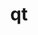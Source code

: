 ---
title: "qt"
layout: cache
categories: [package, develop]
meta: {"compilers": ["gcc@=11.1.0", "gcc@=11.4.0"], "num_specs": 20, "num_specs_by_stack": {"data-vis-sdk": 10, "hep": 9, "root": 20}, "oss": ["ubuntu20.04", "ubuntu22.04"], "platforms": ["linux"], "stacks": ["data-vis-sdk", "hep", "root"], "targets": ["x86_64_v3"], "versions": ["5.14.2", "5.15.16"]}
spec_details: [{"compiler": "gcc@=11.1.0", "hash": "nvo3epci7jpnhsd3fbf3wwt2jnva4kmq", "os": "ubuntu20.04", "platform": "linux", "size": "-", "stacks": ["data-vis-sdk", "root"], "tarball": "https://binaries.spack.io/develop/build_cache/linux-ubuntu20.04-x86_64_v3/gcc-11.1.0/qt-5.14.2/linux-ubuntu20.04-x86_64_v3-gcc-11.1.0-qt-5.14.2-nvo3epci7jpnhsd3fbf3wwt2jnva4kmq.spack", "target": "x86_64_v3", "variants": ["build_system=generic", "~dbus", "~debug", "~doc", "~examples", "~framework", "~gtk", "+gui", "~location", "+opengl", "patches=2081e9c,51aeba5,75bcb42,7f34d48,8449b9f,84b0991,9378afd,ea411b9", "~phonon", "+shared", "+sql", "+ssl", "+tools", "~webkit"], "versions": ["5.14.2"]}, {"compiler": "gcc@=11.1.0", "hash": "ih2tbjtnqszn4xmue6exhbqmqhxg3la7", "os": "ubuntu20.04", "platform": "linux", "size": "-", "stacks": ["data-vis-sdk", "root"], "tarball": "https://binaries.spack.io/develop/build_cache/linux-ubuntu20.04-x86_64_v3/gcc-11.1.0/qt-5.14.2/linux-ubuntu20.04-x86_64_v3-gcc-11.1.0-qt-5.14.2-ih2tbjtnqszn4xmue6exhbqmqhxg3la7.spack", "target": "x86_64_v3", "variants": ["build_system=generic", "~dbus", "~debug", "~doc", "~examples", "~framework", "~gtk", "+gui", "~location", "+opengl", "patches=2081e9c,51aeba5,75bcb42,7f34d48,8449b9f,84b0991,9378afd,ea411b9", "~phonon", "+shared", "+sql", "+ssl", "+tools", "~webkit"], "versions": ["5.14.2"]}, {"compiler": "gcc@=11.1.0", "hash": "7xnqcfituk7cky2e75arkwwndic3qd6l", "os": "ubuntu20.04", "platform": "linux", "size": "-", "stacks": ["root"], "tarball": "https://binaries.spack.io/develop/build_cache/linux-ubuntu20.04-x86_64_v3/gcc-11.1.0/qt-5.14.2/linux-ubuntu20.04-x86_64_v3-gcc-11.1.0-qt-5.14.2-7xnqcfituk7cky2e75arkwwndic3qd6l.spack", "target": "x86_64_v3", "variants": ["build_system=generic", "~dbus", "~debug", "~doc", "~examples", "~framework", "~gtk", "+gui", "~location", "+opengl", "patches=2081e9c,51aeba5,75bcb42,7f34d48,8449b9f,84b0991,9378afd,ea411b9", "~phonon", "+shared", "+sql", "+ssl", "+tools", "~webkit"], "versions": ["5.14.2"]}, {"compiler": "gcc@=11.1.0", "hash": "fuhveqxcwlm5qiznerezqrzjunmc3z4t", "os": "ubuntu20.04", "platform": "linux", "size": "-", "stacks": ["data-vis-sdk", "root"], "tarball": "https://binaries.spack.io/develop/build_cache/linux-ubuntu20.04-x86_64_v3/gcc-11.1.0/qt-5.14.2/linux-ubuntu20.04-x86_64_v3-gcc-11.1.0-qt-5.14.2-fuhveqxcwlm5qiznerezqrzjunmc3z4t.spack", "target": "x86_64_v3", "variants": ["build_system=generic", "~dbus", "~debug", "~doc", "~examples", "~framework", "~gtk", "+gui", "~location", "+opengl", "patches=2081e9c,51aeba5,75bcb42,7f34d48,8449b9f,84b0991,9378afd,ea411b9", "~phonon", "+shared", "+sql", "+ssl", "+tools", "~webkit"], "versions": ["5.14.2"]}, {"compiler": "gcc@=11.1.0", "hash": "iyrsfwy3v6jblkhg6nhhj56fzbfb4lic", "os": "ubuntu20.04", "platform": "linux", "size": "-", "stacks": ["data-vis-sdk", "root"], "tarball": "https://binaries.spack.io/develop/build_cache/linux-ubuntu20.04-x86_64_v3/gcc-11.1.0/qt-5.14.2/linux-ubuntu20.04-x86_64_v3-gcc-11.1.0-qt-5.14.2-iyrsfwy3v6jblkhg6nhhj56fzbfb4lic.spack", "target": "x86_64_v3", "variants": ["build_system=generic", "~dbus", "~debug", "~doc", "~examples", "~framework", "~gtk", "+gui", "~location", "+opengl", "patches=2081e9c,51aeba5,75bcb42,7f34d48,8449b9f,84b0991,9378afd,ea411b9", "~phonon", "+shared", "+sql", "+ssl", "+tools", "~webkit"], "versions": ["5.14.2"]}, {"compiler": "gcc@=11.1.0", "hash": "hui3sgehhtrhyitxuojpc4vuoolqsnsd", "os": "ubuntu20.04", "platform": "linux", "size": "-", "stacks": ["data-vis-sdk", "root"], "tarball": "https://binaries.spack.io/develop/build_cache/linux-ubuntu20.04-x86_64_v3/gcc-11.1.0/qt-5.14.2/linux-ubuntu20.04-x86_64_v3-gcc-11.1.0-qt-5.14.2-hui3sgehhtrhyitxuojpc4vuoolqsnsd.spack", "target": "x86_64_v3", "variants": ["build_system=generic", "~dbus", "~debug", "~doc", "~examples", "~framework", "~gtk", "+gui", "~location", "+opengl", "patches=2081e9c,51aeba5,75bcb42,7f34d48,8449b9f,84b0991,9378afd,ea411b9", "~phonon", "+shared", "+sql", "+ssl", "+tools", "~webkit"], "versions": ["5.14.2"]}, {"compiler": "gcc@=11.1.0", "hash": "7d7dlg676p7iuqz4baa7lmxsg4aredgh", "os": "ubuntu20.04", "platform": "linux", "size": "-", "stacks": ["data-vis-sdk", "root"], "tarball": "https://binaries.spack.io/develop/build_cache/linux-ubuntu20.04-x86_64_v3/gcc-11.1.0/qt-5.14.2/linux-ubuntu20.04-x86_64_v3-gcc-11.1.0-qt-5.14.2-7d7dlg676p7iuqz4baa7lmxsg4aredgh.spack", "target": "x86_64_v3", "variants": ["build_system=generic", "~dbus", "~debug", "~doc", "~examples", "~framework", "~gtk", "+gui", "~location", "+opengl", "patches=2081e9c,51aeba5,75bcb42,7f34d48,8449b9f,84b0991,9378afd,ea411b9", "~phonon", "+shared", "+sql", "+ssl", "+tools", "~webkit"], "versions": ["5.14.2"]}, {"compiler": "gcc@=11.1.0", "hash": "dm6fslh4kh62bglvf3lwjq35a4cs2i3n", "os": "ubuntu20.04", "platform": "linux", "size": "-", "stacks": ["data-vis-sdk", "root"], "tarball": "https://binaries.spack.io/develop/build_cache/linux-ubuntu20.04-x86_64_v3/gcc-11.1.0/qt-5.14.2/linux-ubuntu20.04-x86_64_v3-gcc-11.1.0-qt-5.14.2-dm6fslh4kh62bglvf3lwjq35a4cs2i3n.spack", "target": "x86_64_v3", "variants": ["build_system=generic", "~dbus", "~debug", "~doc", "~examples", "~framework", "~gtk", "+gui", "~location", "+opengl", "patches=2081e9c,51aeba5,75bcb42,7f34d48,8449b9f,84b0991,9378afd,ea411b9", "~phonon", "+shared", "+sql", "+ssl", "+tools", "~webkit"], "versions": ["5.14.2"]}, {"compiler": "gcc@=11.1.0", "hash": "cmtk4b3wj7lvcrque3r4k4zbvd2i6k44", "os": "ubuntu20.04", "platform": "linux", "size": "-", "stacks": ["data-vis-sdk", "root"], "tarball": "https://binaries.spack.io/develop/build_cache/linux-ubuntu20.04-x86_64_v3/gcc-11.1.0/qt-5.14.2/linux-ubuntu20.04-x86_64_v3-gcc-11.1.0-qt-5.14.2-cmtk4b3wj7lvcrque3r4k4zbvd2i6k44.spack", "target": "x86_64_v3", "variants": ["build_system=generic", "~dbus", "~debug", "~doc", "~examples", "~framework", "~gtk", "+gui", "~location", "+opengl", "patches=2081e9c,51aeba5,75bcb42,7f34d48,8449b9f,84b0991,9378afd,ea411b9", "~phonon", "+shared", "+sql", "+ssl", "+tools", "~webkit"], "versions": ["5.14.2"]}, {"compiler": "gcc@=11.1.0", "hash": "5xijhqfssxhxbnzhfz5a4oijcp4pwuaj", "os": "ubuntu20.04", "platform": "linux", "size": "-", "stacks": ["data-vis-sdk", "root"], "tarball": "https://binaries.spack.io/develop/build_cache/linux-ubuntu20.04-x86_64_v3/gcc-11.1.0/qt-5.14.2/linux-ubuntu20.04-x86_64_v3-gcc-11.1.0-qt-5.14.2-5xijhqfssxhxbnzhfz5a4oijcp4pwuaj.spack", "target": "x86_64_v3", "variants": ["build_system=generic", "~dbus", "~debug", "~doc", "~examples", "~framework", "~gtk", "+gui", "~location", "+opengl", "patches=2081e9c,51aeba5,75bcb42,7f34d48,8449b9f,84b0991,9378afd,ea411b9", "~phonon", "+shared", "+sql", "+ssl", "+tools", "~webkit"], "versions": ["5.14.2"]}, {"compiler": "gcc@=11.1.0", "hash": "x4mmheucrbpl6m5wgkrbsk7tghq5nrpw", "os": "ubuntu20.04", "platform": "linux", "size": "-", "stacks": ["data-vis-sdk", "root"], "tarball": "https://binaries.spack.io/develop/build_cache/linux-ubuntu20.04-x86_64_v3/gcc-11.1.0/qt-5.14.2/linux-ubuntu20.04-x86_64_v3-gcc-11.1.0-qt-5.14.2-x4mmheucrbpl6m5wgkrbsk7tghq5nrpw.spack", "target": "x86_64_v3", "variants": ["build_system=generic", "~dbus", "~debug", "~doc", "~examples", "~framework", "~gtk", "+gui", "~location", "+opengl", "patches=2081e9c,51aeba5,75bcb42,7f34d48,8449b9f,84b0991,9378afd,ea411b9", "~phonon", "+shared", "+sql", "+ssl", "+tools", "~webkit"], "versions": ["5.14.2"]}, {"compiler": "gcc@=11.4.0", "hash": "f5oquchurtcou47gz2xio4augfqxzoo4", "os": "ubuntu22.04", "platform": "linux", "size": "-", "stacks": ["hep", "root"], "tarball": "https://binaries.spack.io/develop/build_cache/linux-ubuntu22.04-x86_64_v3/gcc-11.4.0/qt-5.15.16/linux-ubuntu22.04-x86_64_v3-gcc-11.4.0-qt-5.15.16-f5oquchurtcou47gz2xio4augfqxzoo4.spack", "target": "x86_64_v3", "variants": ["build_system=generic", "~dbus", "~debug", "~doc", "~examples", "~framework", "~gtk", "+gui", "~location", "+opengl", "patches=2081e9c,51aeba5,75bcb42,78c70fb,7f34d48,84b0991,8cd4be9,9378afd", "~phonon", "+shared", "+sql", "+ssl", "+tools", "~webkit"], "versions": ["5.15.16"]}, {"compiler": "gcc@=11.4.0", "hash": "hnacrbc444yuoxuv6fzdkip4kbvcsorg", "os": "ubuntu22.04", "platform": "linux", "size": "-", "stacks": ["hep", "root"], "tarball": "https://binaries.spack.io/develop/build_cache/linux-ubuntu22.04-x86_64_v3/gcc-11.4.0/qt-5.15.16/linux-ubuntu22.04-x86_64_v3-gcc-11.4.0-qt-5.15.16-hnacrbc444yuoxuv6fzdkip4kbvcsorg.spack", "target": "x86_64_v3", "variants": ["build_system=generic", "~dbus", "~debug", "~doc", "~examples", "~framework", "~gtk", "+gui", "~location", "+opengl", "patches=2081e9c,51aeba5,75bcb42,78c70fb,7f34d48,84b0991,8cd4be9,9378afd", "~phonon", "+shared", "+sql", "+ssl", "+tools", "~webkit"], "versions": ["5.15.16"]}, {"compiler": "gcc@=11.4.0", "hash": "vfh2jm4oajrtsbu7ny6xw4ksudapivpf", "os": "ubuntu22.04", "platform": "linux", "size": "-", "stacks": ["hep", "root"], "tarball": "https://binaries.spack.io/develop/build_cache/linux-ubuntu22.04-x86_64_v3/gcc-11.4.0/qt-5.15.16/linux-ubuntu22.04-x86_64_v3-gcc-11.4.0-qt-5.15.16-vfh2jm4oajrtsbu7ny6xw4ksudapivpf.spack", "target": "x86_64_v3", "variants": ["build_system=generic", "~dbus", "~debug", "~doc", "~examples", "~framework", "~gtk", "+gui", "~location", "+opengl", "patches=2081e9c,51aeba5,75bcb42,78c70fb,7f34d48,84b0991,8cd4be9,9378afd", "~phonon", "+shared", "+sql", "+ssl", "+tools", "~webkit"], "versions": ["5.15.16"]}, {"compiler": "gcc@=11.4.0", "hash": "m6em2cbgrbbfwxlmskphrje3z3qhaydx", "os": "ubuntu22.04", "platform": "linux", "size": "-", "stacks": ["hep", "root"], "tarball": "https://binaries.spack.io/develop/build_cache/linux-ubuntu22.04-x86_64_v3/gcc-11.4.0/qt-5.15.16/linux-ubuntu22.04-x86_64_v3-gcc-11.4.0-qt-5.15.16-m6em2cbgrbbfwxlmskphrje3z3qhaydx.spack", "target": "x86_64_v3", "variants": ["build_system=generic", "~dbus", "~debug", "~doc", "~examples", "~framework", "~gtk", "+gui", "~location", "+opengl", "patches=2081e9c,51aeba5,75bcb42,78c70fb,7f34d48,84b0991,8cd4be9,9378afd", "~phonon", "+shared", "+sql", "+ssl", "+tools", "~webkit"], "versions": ["5.15.16"]}, {"compiler": "gcc@=11.4.0", "hash": "5culgiyhs2khh5xnkclvjoxv4grui5as", "os": "ubuntu22.04", "platform": "linux", "size": "-", "stacks": ["hep", "root"], "tarball": "https://binaries.spack.io/develop/build_cache/linux-ubuntu22.04-x86_64_v3/gcc-11.4.0/qt-5.15.16/linux-ubuntu22.04-x86_64_v3-gcc-11.4.0-qt-5.15.16-5culgiyhs2khh5xnkclvjoxv4grui5as.spack", "target": "x86_64_v3", "variants": ["build_system=generic", "~dbus", "~debug", "~doc", "~examples", "~framework", "~gtk", "+gui", "~location", "+opengl", "patches=2081e9c,51aeba5,75bcb42,78c70fb,7f34d48,84b0991,8cd4be9,9378afd", "~phonon", "+shared", "+sql", "+ssl", "+tools", "~webkit"], "versions": ["5.15.16"]}, {"compiler": "gcc@=11.4.0", "hash": "hxwxopbdplrjcn6bgjphm567obkdoch2", "os": "ubuntu22.04", "platform": "linux", "size": "-", "stacks": ["hep", "root"], "tarball": "https://binaries.spack.io/develop/build_cache/linux-ubuntu22.04-x86_64_v3/gcc-11.4.0/qt-5.15.16/linux-ubuntu22.04-x86_64_v3-gcc-11.4.0-qt-5.15.16-hxwxopbdplrjcn6bgjphm567obkdoch2.spack", "target": "x86_64_v3", "variants": ["build_system=generic", "~dbus", "~debug", "~doc", "~examples", "~framework", "~gtk", "+gui", "~location", "+opengl", "patches=2081e9c,51aeba5,75bcb42,78c70fb,7f34d48,84b0991,8cd4be9,9378afd", "~phonon", "+shared", "+sql", "+ssl", "+tools", "~webkit"], "versions": ["5.15.16"]}, {"compiler": "gcc@=11.4.0", "hash": "jppk44o6bxi6zj7kawhnawqi24hs5mwh", "os": "ubuntu22.04", "platform": "linux", "size": "-", "stacks": ["hep", "root"], "tarball": "https://binaries.spack.io/develop/build_cache/linux-ubuntu22.04-x86_64_v3/gcc-11.4.0/qt-5.15.16/linux-ubuntu22.04-x86_64_v3-gcc-11.4.0-qt-5.15.16-jppk44o6bxi6zj7kawhnawqi24hs5mwh.spack", "target": "x86_64_v3", "variants": ["build_system=generic", "~dbus", "~debug", "~doc", "~examples", "~framework", "~gtk", "+gui", "~location", "+opengl", "patches=2081e9c,51aeba5,75bcb42,78c70fb,7f34d48,84b0991,8cd4be9,9378afd", "~phonon", "+shared", "+sql", "+ssl", "+tools", "~webkit"], "versions": ["5.15.16"]}, {"compiler": "gcc@=11.4.0", "hash": "blu7gbcyw7t2yl7fbbj27hswt4azxpvb", "os": "ubuntu22.04", "platform": "linux", "size": "-", "stacks": ["hep", "root"], "tarball": "https://binaries.spack.io/develop/build_cache/linux-ubuntu22.04-x86_64_v3/gcc-11.4.0/qt-5.15.16/linux-ubuntu22.04-x86_64_v3-gcc-11.4.0-qt-5.15.16-blu7gbcyw7t2yl7fbbj27hswt4azxpvb.spack", "target": "x86_64_v3", "variants": ["build_system=generic", "~dbus", "~debug", "~doc", "~examples", "~framework", "~gtk", "+gui", "~location", "+opengl", "patches=2081e9c,51aeba5,75bcb42,78c70fb,7f34d48,84b0991,8cd4be9,9378afd", "~phonon", "+shared", "+sql", "+ssl", "+tools", "~webkit"], "versions": ["5.15.16"]}, {"compiler": "gcc@=11.4.0", "hash": "scwp6odpmlcbzz6mkfylfsji46tyl5rq", "os": "ubuntu22.04", "platform": "linux", "size": "-", "stacks": ["hep", "root"], "tarball": "https://binaries.spack.io/develop/build_cache/linux-ubuntu22.04-x86_64_v3/gcc-11.4.0/qt-5.15.16/linux-ubuntu22.04-x86_64_v3-gcc-11.4.0-qt-5.15.16-scwp6odpmlcbzz6mkfylfsji46tyl5rq.spack", "target": "x86_64_v3", "variants": ["build_system=generic", "~dbus", "~debug", "~doc", "~examples", "~framework", "~gtk", "+gui", "~location", "+opengl", "patches=2081e9c,51aeba5,75bcb42,78c70fb,7f34d48,84b0991,8cd4be9,9378afd", "~phonon", "+shared", "+sql", "+ssl", "+tools", "~webkit"], "versions": ["5.15.16"]}]
---